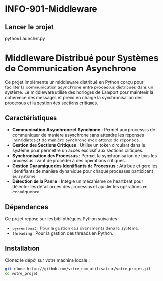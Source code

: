 # INFO-901-Middleware

## Lancer le projet

python Launcher.py

# Middleware Distribué pour Systèmes de Communication Asynchrone

Ce projet implémente un middleware distribué en Python conçu pour faciliter la communication asynchrone entre processus distribués dans un système. Le middleware utilise des horloges de Lamport pour maintenir la cohérence des messages et prend en charge la synchronisation des processus et la gestion des sections critiques.

## Caractéristiques

- **Communication Asynchrone et Synchrone** : Permet aux processus de communiquer de manière asynchrone sans attendre les réponses immédiates et de manière synchrone avec attente de réponses.
- **Gestion des Sections Critiques** : Utilise un token circulant dans le système pour permettre un accès exclusif aux sections critiques.
- **Synchronisation des Processus** : Permet la synchronisation de tous les processus avant de procéder à des opérations critiques.
- **Gestion Dynamique des Identifiants de Processus** : Attribue et gère les identifiants de manière dynamique pour chaque processus participant au système.
- **Détection de la Panne** : Intègre un mécanisme de heartbeat pour détecter les défaillances des processus et ajuster les opérations en conséquence.

## Dépendances

Ce projet repose sur les bibliothèques Python suivantes :

- `pyeventbus3` : Pour la gestion des événements dans le système.
- `threading` : Pour la gestion des threads en Python.

## Installation

Clonez le dépôt sur votre machine locale :

```bash
git clone https://github.com/votre_nom_utilisateur/votre_projet.git
cd votre_projet

```
